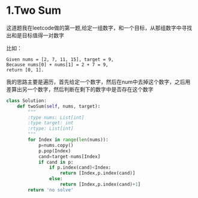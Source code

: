 # 1.Two Sum

这道题我在leetcode做的第一题,给定一组数字，和一个目标，从那组数字中寻找出和是目标值得一对数字


比如：

```
Given nums = [2, 7, 11, 15], target = 9,
Because nums[0] + nums[1] = 2 + 7 = 9,
return [0, 1].
```

我的思路主要是遍历，首先给定一个数字，然后在num中去掉这个数字，之后用差算出另一个数字，然后判断在剩下的数字中是否存在这个数字

```python
class Solution:
    def twoSum(self, nums, target):
        """
        :type nums: List[int]
        :type target: int
        :rtype: List[int]
        """
        for Index in range(len(nums)):
            p=nums.copy()
            p.pop(Index)
            cand=target-nums[Index]
            if cand in p:
                if p.index(cand)<Index:
                    return [Index,p.index(cand)]
                else:
                    return [Index,p.index(cand)+1]
        return 'no solve'
```

